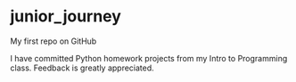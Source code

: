 # junior_journey

My first repo on GitHub  

I have committed Python homework projects
from my Intro to Programming class. Feedback
is greatly appreciated. 
